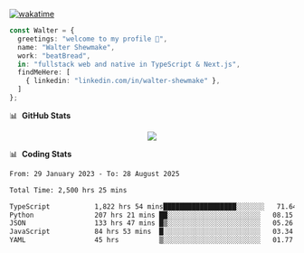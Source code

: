 [![wakatime](https://wakatime.com/badge/user/633611a5-2410-4a66-96ad-ce6a6df384d0.svg)](https://wakatime.com/@633611a5-2410-4a66-96ad-ce6a6df384d0)

```ts
const Walter = {
  greetings: "welcome to my profile 👋",
  name: "Walter Shewmake",
  work: "beatBread",
  in: "fullstack web and native in TypeScript & Next.js",
  findMeHere: [
    { linkedin: "linkedin.com/in/walter-shewmake" },
  ]
};
```

📊 &nbsp;**GitHub Stats**

<p align="center">
<img src="https://streak-stats.demolab.com?user=waltershewmake&theme=monokai&short_numbers=true)](https://git.io/streak-stats" />
</p>

📊 &nbsp;**Coding Stats**

<!--![Wwakatime stats](https://github-readme-stats.vercel.app/api/wakatime?username=waltershewmake&hide_title=true&hide_border=true&langs_count=5&bg_color=00000000&text_color=777)-->


<!--START_SECTION:waka-->

```txt
From: 29 January 2023 - To: 28 August 2025

Total Time: 2,500 hrs 25 mins

TypeScript           1,822 hrs 54 mins██████████████████░░░░░░░   71.64 %
Python               207 hrs 21 mins ██░░░░░░░░░░░░░░░░░░░░░░░   08.15 %
JSON                 133 hrs 47 mins █▒░░░░░░░░░░░░░░░░░░░░░░░   05.26 %
JavaScript           84 hrs 53 mins  █░░░░░░░░░░░░░░░░░░░░░░░░   03.34 %
YAML                 45 hrs          ▒░░░░░░░░░░░░░░░░░░░░░░░░   01.77 %
```

<!--END_SECTION:waka-->
